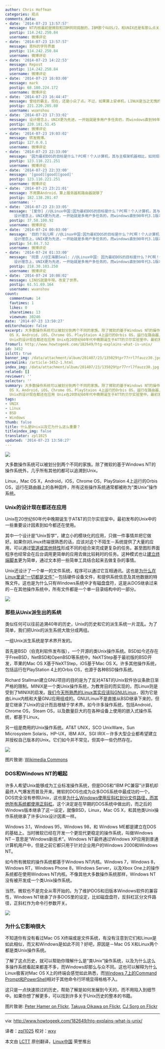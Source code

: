 ```yaml
---
author: Chris Hoffman
categories: 观点
comments_data:
- date: '2014-07-23 13:57:57'
  message: NT内核最初是微软和IBM共同捣鼓的，IBM那个叫OS/2，和UNIX还是有那么点关系的。
  postip: 114.242.250.84
  username: 微博评论
- date: '2014-07-23 13:57:57'
  message: 思科的字符界面
  postip: 114.242.250.84
  username: 微博评论
- date: '2014-07-23 14:22:53'
  message: Repost
  postip: 114.242.250.84
  username: 微博评论
- date: '2014-07-23 16:03:00'
  message: mark
  postip: 68.180.224.172
  username: 微博评论
- date: '2014-07-23 16:44:47'
  message: 曾经的霸主。现在，还是小众了点。不过，如果算上安卓机，LINUX是当之无愧的世界霸主呀！哈哈
  postip: 221.220.205.80
  username: wuanshou
- date: '2014-07-23 17:33:02'
  message: 设计理念上，UNIX更为先进，一开始就是多用户多任务的，而windows直到90年代3.1版本以上才开始支持多任务。
  postip: 220.181.51.45
  username: 微博评论
- date: '2014-07-23 19:03:02'
  message: 转发微博。
  postip: 127.0.0.1
  username: 微博评论
- date: '2014-07-23 22:33:00'
  message: '因为最初DOS的目标是什么？PC啊！个人计算机，其与主框架机器相比，如同现在的PC比之树莓派。所以复杂的特性都省略了。//@IT江湖飘: 设计理念上，UNIX更为先进，一开始就是多用户多任务的，而windows直到90年代3.1版本以上才开始支持多任务。'
  postip: 123.116.221.251
  username: 微博评论
- date: '2014-07-23 22:33:00'
  message: '[good][good][good]'
  postip: 123.116.221.251
  username: 微博评论
- date: '2014-07-23 23:21:01'
  message: 不用算Android，算上服务器和路由器就够了
  postip: 182.138.201.47
  username: ''
- date: '2014-07-23 23:33:05'
  message: '[爱你] //@Linux中国:因为最初DOS的目标是什么？PC啊！个人计算机，其与主框架机器相比，如同现在的PC比之树莓派。所以复杂的特性都省略了。//@IT江湖飘:
    设计理念上，UNIX更为先进，一开始就是多用户多任务的，而windows直到90年代3.1版本以上才开始支持多任务。'
  postip: 37.58.100.92
  username: 微博评论
- date: '2014-07-24 00:03:00'
  message: '目的？玩儿啊 //@Linux中国:因为最初DOS的目标是什么？PC啊！个人计算机，其与主框架机器相比，如同现在的PC比之树莓派。所以复杂的特性都省略了。//@IT江湖飘:
    设计理念上，UNIX更为先进，一开始就是多用户多任务的，而windows直到90年代3.1版本以上才开始支持多任务。'
  postip: 54.84.7.52
  username: 微博评论
- date: '2014-07-24 01:33:00'
  message: '同意 //@王海鹏Seal: //@Linux中国: 因为最初DOS的目标是什么？PC啊！个人计算机，其与主框架机器相比，如同现在的PC比之树莓派。所以复杂的特性都省略了。//@IT江湖飘:
    设计理念上，UNIX更为先进，一开始就是多用户多任务的，而windows直到90年代3.1版本以上才开始支持多任务。'
  postip: 218.30.103.250
  username: 微博评论
- date: '2014-07-24 10:08:02'
  message: LINUS就是牛呀。改变了世界。
  postip: 61.51.69.164
  username: wuanshou
count:
  commentnum: 14
  favtimes: 1
  likes: 0
  sharetimes: 13
  viewnum: 30246
date: '2014-07-23 13:50:27'
editorchoice: false
excerpt: 大多数操作系统可以被划分到两个不同的家族。除了微软的基于Windows NT的操作系统外，几乎所有其他的都可以追溯到Unix。 Linux，Mac
  OS X，Android，iOS，Chrome OS，PlayStaion 4上运行的Orbis OS，运行在路由器上的各种固件，所有这些操作系统通常都被称为类Unix操作系统。
  Unix的设计现在都还在应用 Unix在20世纪60年代中晚期诞生于ATT的贝尔实验室中。最初发布的Unix中的一些重要设计因素到如今都还在使用。 其中一个设计是Unix哲学，建立小的模块化的应用，只做一件事情并把它做好。如果你对Linux终端很熟悉的话，应该对这个不陌生－
fromurl: http://www.howtogeek.com/182649/htg-explains-what-is-unix/
id: 3452
islctt: true
banner_img: /data/attachment/album/201407/23/135029tpr77rrl7fauzz30.jpg
permalink: /article-3452-1.html
index_img: /data/attachment/album/201407/23/135029tpr77rrl7fauzz30.jpg.thumb.jpg
related: []
reviewer: ''
selector: ''
summary: 大多数操作系统可以被划分到两个不同的家族。除了微软的基于Windows NT的操作系统外，几乎所有其他的都可以追溯到Unix。 Linux，Mac
  OS X，Android，iOS，Chrome OS，PlayStaion 4上运行的Orbis OS，运行在路由器上的各种固件，所有这些操作系统通常都被称为类Unix操作系统。
  Unix的设计现在都还在应用 Unix在20世纪60年代中晚期诞生于ATT的贝尔实验室中。最初发布的Unix中的一些重要设计因素到如今都还在使用。 其中一个设计是Unix哲学，建立小的模块化的应用，只做一件事情并把它做好。如果你对Linux终端很熟悉的话，应该对这个不陌生－
tags:
- UNIX
- Linux
- BSD
- Windows
thumb: false
title: 什么是Unix以及它为什么这么重要？
titleindex_img: false
translator: zpl1025
updated: '2014-07-23 13:50:27'
---
```


![](/data/attachment/album/201407/23/135029tpr77rrl7fauzz30.jpg)


大多数操作系统可以被划分到两个不同的家族。除了微软的基于Windows NT的操作系统外，几乎所有其他的都可以追溯到Unix。


Linux，Mac OS X，Android，iOS，Chrome OS，PlayStaion 4上运行的Orbis OS，运行在路由器上的各种固件，所有这些操作系统通常都被称为“类Unix”操作系统。


### Unix的设计现在都还在应用


Unix在20世纪60年代中晚期诞生于AT&T的贝尔实验室中。最初发布的Unix中的一些重要设计因素到如今都还在使用。


其中一个设计是“Unix哲学”，建立小的模块化的应用，只做一件事情并把它做好。如果你对Linux终端很熟悉的话，应该对这个不陌生－系统提供了大量的应用，可以通过[管道或其他特性](http://www.howtogeek.com/110150/become-a-linux-terminal-power-user-with-these-8-tricks/)形成不同的组合来完成更复杂的任务。甚至图形界面程序也经常会在后台调用更简单的应用去做比较耗时的任务。这种模式也让[建立终端脚本](http://www.howtogeek.com/107217/how-to-manage-processes-from-the-linux-terminal-10-commands-you-need-to-know/)更为简单，通过文本把一些简单工具结合起来去做复杂的事情。


Unix还设计了一个单一的文件系统，程序可以通过它互相通讯。这也是[为什么在Linux里说“一切都是文件”](http://www.howtogeek.com/117939/htg-explains-what-everything-is-a-file-means-on-linux/)－包括硬件设备文件，和提供系统信息及其他数据的特殊文件。这也是为什么只有Windows系统中才有磁盘盘符，这是从DOS继承过来的－在其他操作系统中，所有文件都是一个单一目录结构中的一部分。


![](/data/attachment/album/201407/23/135030fnsmrq4bryzmgugn.jpg)


### 那些从Unix派生出的系统


类似任何可以往前追溯40年的历史，Unix的历史和它的派生系统一片混乱。为了简单，我们把Unix的派生系统大致分成两组。


一组Unix派生系统是学术界开发的。


首先是BSD（伯克利软件发布版），一个开源的类Unix操作系统。BSD如今还存在于FreeBSD，NetBSD和OpenBSD等系统中。NeXTStep基于最初版的BSD开发，苹果的Mac OS X基于NeXTStep，iOS基于Mac OS X。许多其他操作系统，包括运行在PlayStation 4上的Orbis OS，也源于各种BSD操作系统。


Richard Stallman建立GNU项目的目的是为了反对AT&T的Unix软件协议条款日渐严格的限制。MINIX是一个类Unix操作系统，为教育目的而实现的，而Linux则是受到了MINIX的启发。[我们今天所熟悉的Linux其实应该叫GNU/Linux](http://www.howtogeek.com/139287/the-great-debate-is-it-linux-or-gnulinux/)，因为它是由Linux内核和大量GNU应用组成的。GNU/Linux不是直接从BSD继承下来的，但是它继承了Unix的设计而且根植于学术界。如今许多操作系统，包括Android，Chrome OS，Steam OS，以及数量巨大的在各种设备上使用的嵌入式操作系统，都基于Linux。


另一组是商用的Unix操作系统。AT&T UNIX，SCO UnixWare，Sun Microsystem Solaris，HP-UX，IBM AIX，SGI IRIX－许多大型企业都希望建立并授权自己版本的Unix。它们如今并不常见，但其中一些仍然存在。


![](/data/attachment/album/201407/23/135031yxxiyac5p5icccup.png)


图片致谢: [Wikimedia Commons](http://en.wikipedia.org/wiki/File:Unix_history.svg)


### DOS和Windows NT的崛起


许多人希望Unix能够成为工业标准操作系统，但是DOS和“IBM PC兼容”计算机却最终人气爆发而普及开来。微软的DOS也成为众多DOS系统中最成功的一个。DOS完全没有参照Unix，这也是[为什么Windows使用反斜杠划分文件路径，而其他所有系统都使用正斜杠](http://www.howtogeek.com/181774/why-windows-uses-backslashes-and-everything-else-uses-forward-slashes/)。这个决定是在早期的DOS系统中做出的，而之后的Windows版本继承了这一设定，就像BSD，Linux，Mac OS X，和其他类Unix操作系统继承了许多Unix设计因素一样。


Windows 3.1，Windows 95，Windows 98，和 Windows ME都是建立在DOS的基础上。当时微软已经在开发一个更现代更稳定的操作系统，叫做Windows NT－意思是“Windows新技术”。Windows NT最终通过Windows XP应用到普通计算机用户中，但是之前它都只用于针对企业用户的Windows 2000和Windows NT。


如今所有微软的操作系统都基于Windows NT内核。Windows 7，Windows 8，Windows RT，Windows Phone 8，Windows Server，以及Xbox One上的操作系统都在使用Windows NT内核。不像其他大多数操作系统那样，Windows NT没有被开发成一个类Unix操作系统。


当然，微软也不是完全从零开始的。为了维护DOS和旧版本Windows软件的兼容性，Windows NT继承了许多DOS里的设定，比如磁盘盘符，反斜杠区分文件路径，正斜杠作为命令行参数开关。


![](/data/attachment/album/201407/23/135033nk5mvqiv5jr5k5nb.jpg)


### 为什么它影响很大


不知道你有没有看过Mac OS X终端或是文件系统，有没有注意到它们和Linux是如此相似，而又和Windows是如此不同？好吧，原因是－Mac OS X和Linux两个都是类Unix操作系统。


了解了这点历史，就可以帮助你理解什么是“类Unix”操作系统，以及为什么这么多操作系统看起来都差不多，而Windows却那么与众不同。这也可以解释为什么Linux极客对Mac OS X上的终端会感觉如此熟悉，而[Windows 7上的Command Prompt和PowerShell](http://www.howtogeek.com/163127/how-powershell-differs-from-the-windows-command-prompt/)相对于其他命令行环境显得格格不入。


这只是一点快速掠过的历史，帮助了解是如何发展到今天的，而不用陷入到细节中。如果你想了解更多，可以找到许多关于Unix历史的整本的书籍。


图片致谢: [Peter Hamer on Flickr](http://www.flickr.com/photos/peter-hamer/2876612463/), [Takuya Oikawa on Flickr](http://www.flickr.com/photos/takuyaoikawa/2060554607/), [CJ Sorg on Flickr](http://www.flickr.com/photos/cjsorg/2726088549/)




---


via: <http://www.howtogeek.com/182649/htg-explains-what-is-unix/>


译者：[zpl1025](https://github.com/zpl1025) 校对：[wxy](https://github.com/wxy)


本文由 [LCTT](https://github.com/LCTT/TranslateProject) 原创翻译，[Linux中国](http://linux.cn/) 荣誉推出